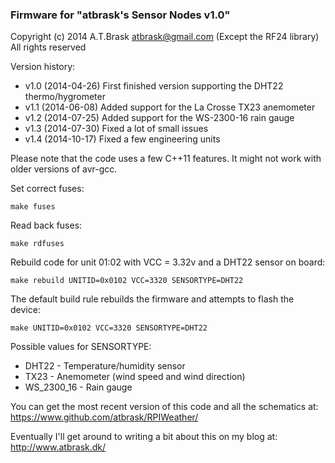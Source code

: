 ### Firmware for "atbrask's Sensor Nodes v1.0"
Copyright (c) 2014 A.T.Brask <atbrask@gmail.com> (Except the RF24 library)
All rights reserved

Version history:
* v1.0 (2014-04-26) First finished version supporting the DHT22 thermo/hygrometer
* v1.1 (2014-06-08) Added support for the La Crosse TX23 anemometer
* v1.2 (2014-07-25) Added support for the WS-2300-16 rain gauge
* v1.3 (2014-07-30) Fixed a lot of small issues
* v1.4 (2014-10-17) Fixed a few engineering units

Please note that the code uses a few C++11 features. It might not work with
older versions of avr-gcc.

Set correct fuses:

    make fuses


Read back fuses:

    make rdfuses


Rebuild code for unit 01:02 with VCC = 3.32v and a DHT22 sensor on board:

    make rebuild UNITID=0x0102 VCC=3320 SENSORTYPE=DHT22


The default build rule rebuilds the firmware and attempts to flash the device:

    make UNITID=0x0102 VCC=3320 SENSORTYPE=DHT22


Possible values for SENSORTYPE:
* DHT22 - Temperature/humidity sensor
* TX23 - Anemometer (wind speed and wind direction)
* WS_2300_16 - Rain gauge


You can get the most recent version of this code and all the schematics at:
https://www.github.com/atbrask/RPIWeather/

Eventually I'll get around to writing a bit about this on my blog at:
http://www.atbrask.dk/
